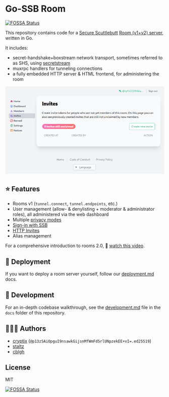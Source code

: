 # Go-SSB Room
[![FOSSA Status](https://app.fossa.com/api/projects/git%2Bgithub.com%2Fssb-ngi-pointer%2Fgo-ssb-room.svg?type=shield)](https://app.fossa.com/projects/git%2Bgithub.com%2Fssb-ngi-pointer%2Fgo-ssb-room?ref=badge_shield)

This repository contains code for a [Secure Scuttlebutt](https://ssb.nz) [Room (v1+v2) server](https://github.com/ssb-ngi-pointer/rooms2), written in Go.

It includes:
* secret-handshake+boxstream network transport, sometimes referred to as SHS, using [secretstream](https://github.com/cryptoscope/secretstream)
* muxrpc handlers for tunneling connections
* a fully embedded HTTP server & HTML frontend, for administering the room

![](./docs/images/screenshot.png)

## :star: Features

* Rooms v1 (`tunnel.connect`, `tunnel.endpoints`, etc.)
* User management (allow- & denylisting + moderator & administrator roles), all administered via the web dashboard
* Multiple [privacy modes](https://ssb-ngi-pointer.github.io/rooms2/#privacy-modes)
* [Sign-in with SSB](https://ssb-ngi-pointer.github.io/ssb-http-auth-spec/)
* [HTTP Invites](https://github.com/ssb-ngi-pointer/ssb-http-invite-spec)
* Alias management

For a comprehensive introduction to rooms 2.0, 🎥 [watch this video](https://www.youtube.com/watch?v=W5p0y_MWwDE).

## :rocket: Deployment

If you want to deploy a room server yourself, follow our [deployment.md](./docs/deployment.md) docs.

## :wrench: Development

For an in-depth codebase walkthrough, see the [development.md](./docs/development.md) file in the `docs` folder of this repository.

## :people_holding_hands: Authors

* [cryptix](https://github.com/cryptix) (`@p13zSAiOpguI9nsawkGijsnMfWmFd5rlUNpzekEE+vI=.ed25519`)
* [staltz](https://github.com/staltz)
* [cblgh](https://github.com/cblgh)

## License

MIT

[![FOSSA Status](https://app.fossa.com/api/projects/git%2Bgithub.com%2Fssb-ngi-pointer%2Fgo-ssb-room.svg?type=large)](https://app.fossa.com/projects/git%2Bgithub.com%2Fssb-ngi-pointer%2Fgo-ssb-room?ref=badge_large)
